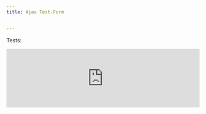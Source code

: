```yaml
---
title: Ajax Test-Form


---
```


Tests:

<iframe frameborder="0" style="width:100%;height:153px;" src="https://www.draw.io/?lightbox=1&highlight=0000ff&edit=_blank&layers=1&nav=1#G1oMdfZI7Ktghl8SRdFjwyD3b5yASaPTYa"></iframe>

